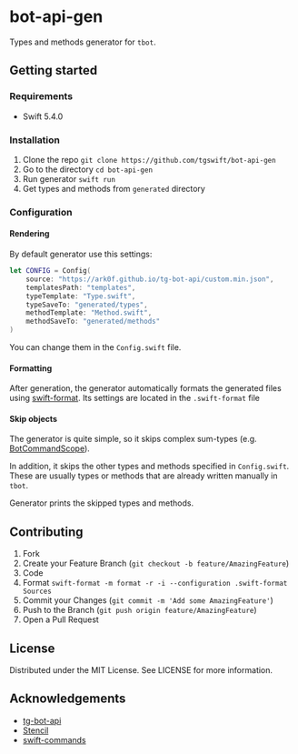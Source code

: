 # bot-api-gen

Types and methods generator for `tbot`.

## Getting started

### Requirements

- Swift 5.4.0

### Installation

1. Clone the repo
`git clone https://github.com/tgswift/bot-api-gen`
1. Go to the directory
`cd bot-api-gen`
1. Run generator
`swift run`
1. Get types and methods from `generated` directory

### Configuration

#### Rendering
By default generator use this settings:
```swift
let CONFIG = Config(
    source: "https://ark0f.github.io/tg-bot-api/custom.min.json",
    templatesPath: "templates",
    typeTemplate: "Type.swift",
    typeSaveTo: "generated/types",
    methodTemplate: "Method.swift",
    methodSaveTo: "generated/methods"
)
```
You can change them in the `Config.swift` file.

#### Formatting
After generation, the generator automatically formats the generated files using [swift-format](https://github.com/apple/swift-format). Its settings are located in the `.swift-format` file

#### Skip objects
The generator is quite simple, so it skips complex sum-types (e.g. [BotCommandScope](https://core.telegram.org/bots/api#botcommandscope)). 

In addition, it skips the other types and methods specified in `Config.swift`. These are usually types or methods that are already written manually in `tbot`.

Generator prints the skipped types and methods.

## Contributing
1. Fork
1. Create your Feature Branch (`git checkout -b feature/AmazingFeature`)
1. Code
1. Format `swift-format -m format -r -i --configuration .swift-format Sources`
1. Commit your Changes (`git commit -m 'Add some AmazingFeature'`)
1. Push to the Branch (`git push origin feature/AmazingFeature`)
1. Open a Pull Request

## License
Distributed under the MIT License. See LICENSE for more information.

## Acknowledgements
- [tg-bot-api](https://github.com/ark0f/tg-bot-api)
- [Stencil](https://github.com/stencilproject/Stencil)
- [swift-commands](https://github.com/qiuzhifei/swift-commands)
